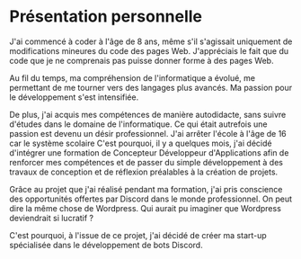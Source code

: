 # Présentation personnelle

J'ai commencé à coder à l'âge de 8 ans, même s'il s'agissait uniquement de modifications mineures du code des pages Web. J'appréciais le fait que du code que je ne comprenais pas puisse donner forme à des pages Web.

Au fil du temps, ma compréhension de l'informatique a évolué, me permettant de me tourner vers des langages plus avancés. Ma passion pour le développement s'est intensifiée.

De plus, j'ai acquis mes compétences de manière autodidacte, sans suivre d'études dans le domaine de l'informatique. Ce qui était autrefois une passion est devenu un désir professionnel. 
J'ai arrêter l'école à l'âge de 16 car le système scolaire 
C'est pourquoi, il y a quelques mois, j'ai décidé d'intégrer une formation de Concepteur Développeur d'Applications afin de renforcer mes compétences et de passer du simple développement à des travaux de conception et de réflexion préalables à la création de projets.

Grâce au projet que j'ai réalisé pendant ma formation, j'ai pris conscience des opportunités offertes par Discord dans le monde professionnel. On peut dire la même chose de Wordpress. Qui aurait pu imaginer que Wordpress deviendrait si lucratif ?

C'est pourquoi, à l'issue de ce projet, j'ai décidé de créer ma start-up spécialisée dans le développement de bots Discord.